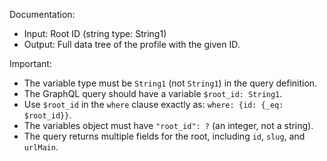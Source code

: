 Documentation:
- Input: Root ID (string type: String1)
- Output: Full data tree of the profile with the given ID.

Important:
- The variable type must be `String1` (not `String1`) in the query definition.
- The GraphQL query should have a variable `$root_id: String1`.
- Use `$root_id` in the `where` clause exactly as: `where: {id: {_eq: $root_id}}`.
- The variables object must have `"root_id": ?` (an integer, not a string).
- The query returns multiple fields for the root, including `id`, `slug`, and `urlMain`.
